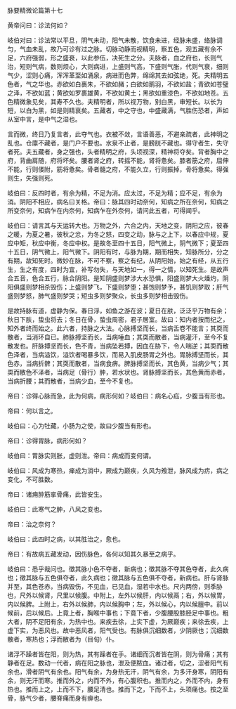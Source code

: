 脉要精微论篇第十七

黄帝问曰：诊法何如？

岐伯对曰：诊法常以平旦，阴气未动，阳气未散，饮食未进，经脉未盛，络脉调匀，气血未乱，故乃可诊有过之脉。切脉动静而视精明，察五色，观五藏有余不足，六府强弱，形之盛衰，以此参伍，决死生之分。夫脉者，血之府也，长则气治，短则气病，数则烦心，大则病进，上盛则气高，下盛则气胀，代则气衰，细则气少，涩则心痛，浑浑革至如涌泉，病进而色弊，绵绵其去如弦绝，死。夫精明五色者，气之华也。赤欲如白裹朱，不欲如赭；白欲如鹅羽，不欲如盐；青欲如苍璧之泽，不欲如蓝；黄欲如罗裹雄黄，不欲如黄土；黑欲如重漆色，不欲如地苍。五色精微象见矣，其寿不久也。夫精明者，所以视万物，别白黑，审短长。以长为短，以白为黑，如是则精衰矣。五藏者，中之守也，中盛藏满，气胜伤恐者，声如从室中言，是中气之湿也。

言而微，终日乃复言者，此夺气也。衣被不敛，言语善恶，不避亲疏者，此神明之乱也。仓廪不藏者，是门户不要也。水泉不止者，是膀胱不藏也。得守者生，失守者死。夫五藏者，身之强也，头者精明之府，头顷视深，精神将夺矣。背者胸中之府，背曲肩随，府将坏矣。腰者肾之府，转摇不能，肾将惫矣。膝者筋之府，屈伸不能，行则偻附，筋将惫矣。骨者髓之府，不能久立，行则振掉，骨将惫矣。得强则生，失强则死。

岐伯曰：反四时者，有余为精，不足为消。应太过，不足为精；应不足，有余为消。阴阳不相应，病名曰关格。帝曰：脉其四时动奈何，知病之所在奈何，知病之所变奈何，知病乍在内奈何，知病乍在外奈何，请问此五者，可得闻乎。

岐伯曰：请言其与天运转大也。万物之外，六合之内，天地之变，阴阳之应，彼春之暖，为夏之暑，彼秋之忿，为冬之怒，四变之动，脉与之上下，以春应中规，夏应中矩，秋应中衡，冬应中权。是故冬至四十五日，阳气微上，阴气微下；夏至四十五日，阴气微上，阳气微下。阴阳有时，与脉为期，期而相失，知脉所分，分之有期，故知死时。微妙在脉，不可不察，察之有纪，从阴阳始，始之有经，从五行生，生之有度，四时为宜，补写勿失，与天地如一，得一之情，以知死生。是故声合五音，色合五行，脉合阴阳。是知阴盛则梦涉大水恐惧，阳盛则梦大火燔灼，阴阳俱盛则梦相杀毁伤；上盛则梦飞，下盛则梦堕；甚饱则梦予，甚饥则梦取；肝气盛则梦怒，肺气盛则梦哭；短虫多则梦聚众，长虫多则梦相击毁伤。

是故持脉有道，虚静为保。春日浮，如鱼之游在波；夏日在肤，泛泛乎万物有余；秋日下肤，蛰虫将去；冬日在骨，蛰虫周密，君子居室。故曰：知内者按而纪之，知外者终而始之。此六者，持脉之大法。心脉搏坚而长，当病舌卷不能言；其耎而散者，当消环自已。肺脉搏坚而长，当病唾血；其耎而散者，当病灌汗，至今不复散发也。肝脉搏坚而长，色不青，当病坠若搏，因血在胁下，令人喘逆；其耎而散色泽者，当病溢饮，溢饮者喝暴多饮，而易入肌皮肠胃之外也。胃脉搏坚而长，其色赤，当病折髀；其耎而散者，当病食痹。脾脉搏坚而长，其色黄，当病少气；其耎而散色不泽者，当病足（骨行）肿，若水状也。肾脉搏坚而长，其色黄而赤者，当病折腰；其而散者，当病少血，至今不复也。

帝曰：诊得心脉而急，此为何病，病形何如？岐伯曰：病名心疝，少腹当有形也。

帝曰：何以言之。

岐伯曰：心为牡藏，小肠为之使，故曰少腹当有形也。

帝曰：诊得胃脉，病形何如？

岐伯曰：胃脉实则胀，虚则泄。帝曰：病成而变何谓。

岐伯曰：风成为寒热，瘅成为消中，厥成为巅疾，久风为飧泄，脉风成为疠，病之变化，不可胜数。

帝曰：诸痈肿筋挛骨痛，此皆安生。

岐伯曰：此寒气之肿，八风之变也。

帝曰：治之奈何？

岐伯曰：此四时之病，以其胜治之，愈也。

帝曰：有故病五藏发动，因伤脉色，各何以知其久暴至之病乎。

岐伯曰：悉乎哉问也。徵其脉小色不夺者，新病也；徵其脉不夺其色夺者，此久病也；徵其脉与五色俱夺者，此久病也；徵其脉与五色俱不夺者，新病也。肝与肾脉并至，其色苍赤，当病毁伤，不见血，已见血，湿若中水也。尺内两傍，则季胁也，尺外以候肾，尺里以候腹。中附上，左外以候肝，内以候鬲；右，外以候胃，内以候脾。上附上，右外以候肺，内以候胸中；左，外以候心，内以候膻中。前以候前，后以候后。上竟上者，胸喉中事也；下竟下者，少腹腰股膝胫足中事也。粗大者，阴不足阳有余，为热中也。来疾去徐，上实下虚，为厥巅疾；来徐去疾，上虚下实，为恶风也。故中恶风者，阳气受也。有脉俱沉细数者，少阴厥也；沉细数散者，寒热也；浮而散者为（目旬）仆。

诸浮不躁者皆在阳，则为热，其有躁者在手。诸细而沉者皆在阴，则为骨痛；其有静者在足。数动一代者，病在阳之脉也，泄及便脓血。诸过者，切之，涩者阳气有余也，滑者阴气有余也。阳气有余，为身热无汗，阴气有余，为多汗身寒，阴阳有余，则无汗而寒。推而外之，内而不外，有心腹积也。推而内之，外而不内，身有热也。推而上之，上而不下，腰足清也。推而下之，下而不上，头项痛也。按之至骨，脉气少者，腰脊痛而身有痹也。

